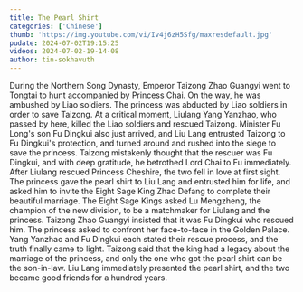 ```yaml
---
title: The Pearl Shirt
categories: ['Chinese']
thumb: 'https://img.youtube.com/vi/Iv4j6zH5Sfg/maxresdefault.jpg'
pudate: 2024-07-02T19:15:25
videos: 2024-07-02-19-14-08
author: tin-sokhavuth
---
```

During the Northern Song Dynasty, Emperor Taizong Zhao Guangyi went to Tongtai to hunt accompanied by Princess Chai. On the way, he was ambushed by Liao soldiers. The princess was abducted by Liao soldiers in order to save Taizong. At a critical moment, Liulang Yang Yanzhao, who passed by here, killed the Liao soldiers and rescued Taizong. Minister Fu Long's son Fu Dingkui also just arrived, and Liu Lang entrusted Taizong to Fu Dingkui's protection, and turned around and rushed into the siege to save the princess. Taizong mistakenly thought that the rescuer was Fu Dingkui, and with deep gratitude, he betrothed Lord Chai to Fu immediately.
After Liulang rescued Princess Cheshire, the two fell in love at first sight. The princess gave the pearl shirt to Liu Lang and entrusted him for life, and asked him to invite the Eight Sage King Zhao Defang to complete their beautiful marriage. The Eight Sage Kings asked Lu Mengzheng, the champion of the new division, to be a matchmaker for Liulang and the princess. Taizong Zhao Guangyi insisted that it was Fu Dingkui who rescued him. The princess asked to confront her face-to-face in the Golden Palace. Yang Yanzhao and Fu Dingkui each stated their rescue process, and the truth finally came to light. Taizong said that the king had a legacy about the marriage of the princess, and only the one who got the pearl shirt can be the son-in-law. Liu Lang immediately presented the pearl shirt, and the two became good friends for a hundred years.
